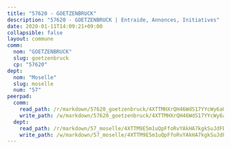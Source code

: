 ```yaml
---
title: "57620 - GOETZENBRUCK"
description: "57620 - GOETZENBRUCK | Entraide, Annonces, Initiatives"
date: 2020-01-11T14:09:21+09:00
collapsible: false
layout: commune
comm:
  nom: "GOETZENBRUCK"
  slug: goetzenbruck
  cp: "57620"
dept:
  nom: "Moselle"
  slug: moselle
  num: "57"
peerpad:
  comm:
    read_path: /r/markdown/57620_goetzenbruck/4XTTMHXrQH46WdS17YYcWy6aUXWLtPpRzr1dqTw2NwUKAD4L2
    write_path: /w/markdown/57620_goetzenbruck/4XTTMHXrQH46WdS17YYcWy6aUXWLtPpRzr1dqTw2NwUKAD4L2-K3TgUcRTRp6YKoL6u3QfHUvQhfcVQQ5hgka7KEDU9CaoJdSmY6aHH4fDzJLPoMmG4p7HZVy4UCBfdHvu7mdYbqFCqQ7ZtXDpvgssmT2AAyHZJnkjJDkE4DJvq1CAD3t9x6TiaTkE
  dept:
    read_path: /r/markdown/57_moselle/4XTTM9E5m1uQpFfoRvYAkHA7kgkSuJdFBSCmoLnZ6YvxmqAKj
    write_path: /w/markdown/57_moselle/4XTTM9E5m1uQpFfoRvYAkHA7kgkSuJdFBSCmoLnZ6YvxmqAKj-K3TgTxpsRhjGfb3pJqDaX4rYTLkyLoK3BLA4awBfhTSCoyNhResrhhmfsEF8aKnccedt5XoBzWeRYfKxQxNKv71ETcpGharLRE7rdgTKY3uSaW3Du2dz8v23YEY268mfYmweTFnR
---
```


